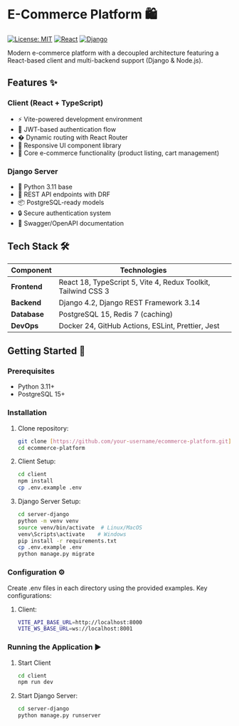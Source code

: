 # E-Commerce Platform 🛍️

[![License: MIT](https://img.shields.io/badge/License-MIT-blue.svg)](https://opensource.org/licenses/MIT)
[![React](https://img.shields.io/badge/React-18.2-%2361DAFB)](https://react.dev/)
[![Django](https://img.shields.io/badge/Django-4.2-brightgreen)](https://www.djangoproject.com/)

Modern e-commerce platform with a decoupled architecture featuring a React-based client and multi-backend support (Django & Node.js).

## Features ✨

### Client (React + TypeScript)
- ⚡ Vite-powered development environment
- 🔐 JWT-based authentication flow
- � Dynamic routing with React Router
- 🎨 Responsive UI component library
- 🛒 Core e-commerce functionality (product listing, cart management)

### Django Server
- 🐍 Python 3.11 base
- 🔄 REST API endpoints with DRF
- 📦 PostgreSQL-ready models
- 🔒 Secure authentication system
- 📄 Swagger/OpenAPI documentation


## Tech Stack 🛠️

| Component       | Technologies                                                                 |
|-----------------|------------------------------------------------------------------------------|
| **Frontend**    | React 18, TypeScript 5, Vite 4, Redux Toolkit, Tailwind CSS 3                |
| **Backend**     | Django 4.2, Django REST Framework 3.14                                      |
| **Database**    | PostgreSQL 15, Redis 7 (caching)                                            |
| **DevOps**      | Docker 24, GitHub Actions, ESLint, Prettier, Jest                            |

## Getting Started 🚀

### Prerequisites
- Python 3.11+
- PostgreSQL 15+

### Installation

1. Clone repository:
   ```bash
   git clone [https://github.com/your-username/ecommerce-platform.git](https://github.com/juanhuamani/Auth--React-Django)
   cd ecommerce-platform

2. Client Setup:
   ```bash
   cd client
   npm install
   cp .env.example .env

3. Django Server Setup:
   ```bash
   cd server-django
   python -m venv venv
   source venv/bin/activate  # Linux/MacOS
   venv\Scripts\activate    # Windows
   pip install -r requirements.txt
   cp .env.example .env
   python manage.py migrate

### Configuration ⚙️
Create .env files in each directory using the provided examples. Key configurations:

1. Client:
   ```bash
   VITE_API_BASE_URL=http://localhost:8000
   VITE_WS_BASE_URL=ws://localhost:8001


### Running the Application ▶️

1. Start Client
    ```bash
    cd client
    npm run dev

2. Start Django Server:
   ```bash
   cd server-django
   python manage.py runserver
